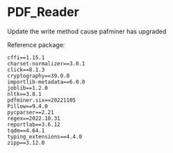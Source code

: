 # PDF_Reader
Update the write method cause pafminer has upgraded

Reference package:

```
cffi==1.15.1
charset-normalizer==3.0.1
click==8.1.3
cryptography==39.0.0
importlib-metadata==6.0.0
joblib==1.2.0
nltk==3.8.1
pdfminer.six==20221105
Pillow==9.4.0
pycparser==2.21
regex==2022.10.31
reportlab==3.6.12
tqdm==4.64.1
typing_extensions==4.4.0
zipp==3.12.0
```
